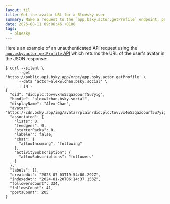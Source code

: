 ```yaml
---
layout: til
title: Get the avatar URL for a Bluesky user
summary: Make a request to the `app.bsky.actor.getProfile` endpoint, passing their handle as the `actor` parameter.
date: 2025-08-11 09:06:46 +0100
tags:
  - bluesky
---
```

Here's an example of an unauthenticated API request using the [`app.bsky.actor.getProfile` API](https://docs.bsky.app/docs/api/app-bsky-actor-get-profile) which returns the URL of the user's avatar in the JSON response:

```console
$ curl --silent \
      --get 'https://public.api.bsky.app/xrpc/app.bsky.actor.getProfile' \
      --data 'actor=alexwlchan.bsky.social' \
      | jq .
{
  "did": "did:plc:tovvvx4o53qazoourf5u7yig",
  "handle": "alexwlchan.bsky.social",
  "displayName": "Alex Chan",
  "avatar": "https://cdn.bsky.app/img/avatar/plain/did:plc:tovvvx4o53qazoourf5u7yig/bafkreifqohcxldi2ypw74o2n2s3yohybi2n4ixbark2yshmw74kxxnoube@jpeg",
  "associated": {
    "lists": 0,
    "feedgens": 0,
    "starterPacks": 0,
    "labeler": false,
    "chat": {
      "allowIncoming": "following"
    },
    "activitySubscription": {
      "allowSubscriptions": "followers"
    }
  },
  "labels": [],
  "createdAt": "2023-07-03T19:54:00.292Z",
  "indexedAt": "2024-01-20T06:14:37.153Z",
  "followersCount": 334,
  "followsCount": 41,
  "postsCount": 205
}
```